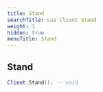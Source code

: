 ```yaml
---
title: Stand
searchTitle: Lua Client Stand
weight: 1
hidden: true
menuTitle: Stand
---
```

## Stand
```lua
Client:Stand(); -- void
```